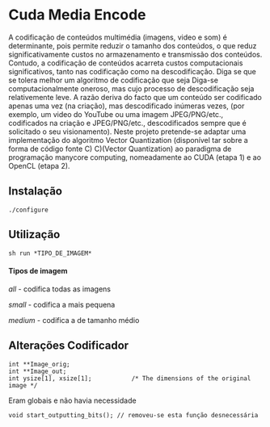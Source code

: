 Cuda Media Encode
===================

A codificação de conteúdos multimédia (imagens, video e som) é determinante, pois permite reduzir o
tamanho dos conteúdos, o que reduz significativamente custos no armazenamento e transmissão dos
conteúdos. Contudo, a codificação de conteúdos acarreta custos computacionais significativos, tanto nas
codificação como na descodificação. Diga se que se tolera melhor um algoritmo de codificação que seja
Diga-se computacionalmente oneroso, mas cujo processo de descodificação seja relativemente leve. A razão deriva
do facto que um conteúdo ser codificado apenas uma vez (na criação), mas descodificado inúmeras vezes,
(por exemplo, um video do YouTube ou uma imagem JPEG/PNG/etc., codificados na criação e JPEG/PNG/etc.,
descodificados sempre que é solicitado o seu visionamento).
Neste projeto pretende-se adaptar uma implementação do algoritmo Vector Quantization (disponível
tar sobre a forma de código fonte C) C)(Vector Quantization) ao paradigma de programação manycore
computing, nomeadamente ao CUDA (etapa 1) e ao OpenCL (etapa 2).

Instalação
----------
	./configure


Utilização
----------
	sh run *TIPO_DE_IMAGEM*

#### Tipos de imagem	
*all* - codifica todas as imagens

*small* - codifica a mais pequena

*medium* - codifica a de tamanho médio



Alterações Codificador
----------
	int **Image_orig;
	int **Image_out;
	int ysize[1], xsize[1];           /* The dimensions of the original image */

Eram globais e não havia necessidade

	void start_outputting_bits(); // removeu-se esta função desnecessária
